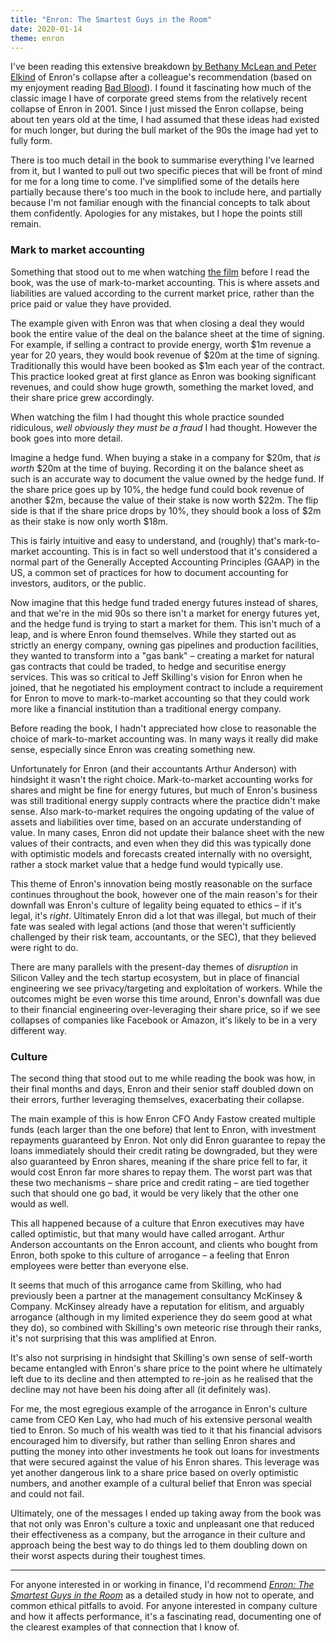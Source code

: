 ```yaml
---
title: "Enron: The Smartest Guys in the Room"
date: 2020-01-14
theme: enron
---
```


I've been reading this extensive breakdown [by Bethany McLean and Peter
Elkind][enron-link] of Enron's collapse after a colleague's recommendation
(based on my enjoyment reading [Bad Blood][bad-blood-link]). I found it
fascinating how much of the classic image I have of corporate greed stems from
the relatively recent collapse of Enron in 2001. Since I just missed the Enron
collapse, being about ten years old at the time, I had assumed that these ideas
had existed for much longer, but during the bull market of the 90s the image had
yet to fully form.

There is too much detail in the book to summarise everything I've learned from
it, but I wanted to pull out two specific pieces that will be front of mind for
me for a long time to come. I've simplified some of the details here partially
because there's too much in the book to include here, and partially because I'm
not familiar enough with the financial concepts to talk about them confidently.
Apologies for any mistakes, but I hope the points still remain.

### Mark to market accounting

Something that stood out to me when watching [the film][enron-film-link] before
I read the book, was the use of mark-to-market accounting. This is where assets
and liabilities are valued according to the current market price, rather than
the price paid or value they have provided.

The example given with Enron was that when closing a deal they would book the
entire value of the deal on the balance sheet at the time of signing. For
example, if selling a contract to provide energy, worth $1m revenue a year for
20 years, they would book revenue of $20m at the time of signing. Traditionally
this would have been booked as \$1m each year of the contract. This practice
looked great at first glance as Enron was booking significant revenues, and
could show huge growth, something the market loved, and their share price grew
accordingly.

When watching the film I had thought this whole practice sounded ridiculous,
_well obviously they must be a fraud_ I had thought. However the book goes into
more detail.

Imagine a hedge fund. When buying a stake in a company for $20m, that _is worth_
$20m at the time of buying. Recording it on the balance sheet as such is an
accurate way to document the value owned by the hedge fund. If the share price
goes up by 10%, the hedge fund could book revenue of another $2m, because the
value of their stake is now worth $22m. The flip side is that if the share price
drops by 10%, they should book a loss of $2m as their stake is now only worth
$18m.

This is fairly intuitive and easy to understand, and (roughly) that's
mark-to-market accounting. This is in fact so well understood that it's
considered a normal part of the Generally Accepted Accounting Principles (GAAP)
in the US, a common set of practices for how to document accounting for
investors, auditors, or the public.

Now imagine that this hedge fund traded energy futures instead of shares, and
that we're in the mid 90s so there isn't a market for energy futures yet, and
the hedge fund is trying to start a market for them. This isn't much of a leap,
and is where Enron found themselves. While they started out as strictly an
energy company, owning gas pipelines and production facilities, they wanted to
transform into a "gas bank" – creating a market for natural gas contracts that
could be traded, to hedge and securitise energy services. This was so critical
to Jeff Skilling's vision for Enron when he joined, that he negotiated his
employment contract to include a requirement for Enron to move to mark-to-market
accounting so that they could work more like a financial institution than a
traditional energy company.

Before reading the book, I hadn't appreciated how close to reasonable the choice
of mark-to-market accounting was. In many ways it really did make sense,
especially since Enron was creating something new.

Unfortunately for Enron (and their accountants Arthur Anderson) with hindsight
it wasn't the right choice. Mark-to-market accounting works for shares and might
be fine for energy futures, but much of Enron's business was still traditional
energy supply contracts where the practice didn't make sense. Also
mark-to-market requires the ongoing updating of the value of assets and
liabilities over time, based on an accurate understanding of value. In many
cases, Enron did not update their balance sheet with the new values of their
contracts, and even when they did this was typically done with optimistic models
and forecasts created internally with no oversight, rather a stock market value
that a hedge fund would typically use.

This theme of Enron's innovation being mostly reasonable on the surface
continues throughout the book, however one of the main reason's for their
downfall was Enron's culture of legality being equated to ethics – if it's
legal, it's _right_. Ultimately Enron did a lot that was illegal, but much of
their fate was sealed with legal actions (and those that weren't sufficiently
challenged by their risk team, accountants, or the SEC), that they believed were
right to do.

There are many parallels with the present-day themes of _disruption_ in
Silicon Valley and the tech startup ecosystem, but in place of financial
engineering we see privacy/targeting and exploitation of workers. While the
outcomes might be even worse this time around, Enron's downfall was due to their
financial engineering over-leveraging their share price, so if we see collapses
of companies like Facebook or Amazon, it's likely to be in a very different way.

### Culture

The second thing that stood out to me while reading the book was how, in their
final months and days, Enron and their senior staff doubled down on their
errors, further leveraging themselves, exacerbating their collapse.

The main example of this is how Enron CFO Andy Fastow created multiple funds
(each larger than the one before) that lent to Enron, with investment repayments
guaranteed by Enron. Not only did Enron guarantee to repay the loans immediately
should their credit rating be downgraded, but they were also guaranteed by Enron
shares, meaning if the share price fell to far, it would cost Enron far more
shares to repay them. The worst part was that these two mechanisms – share price
and credit rating – are tied together such that should one go bad, it would be
very likely that the other one would as well.

This all happened because of a culture that Enron executives may have called
optimistic, but that many would have called arrogant. Arthur Anderson
accountants on the Enron account, and clients who bought from Enron, both spoke
to this culture of arrogance – a feeling that Enron employees were better than
everyone else.

It seems that much of this arrogance came from Skilling, who had previously been
a partner at the management consultancy McKinsey & Company. McKinsey already
have a reputation for elitism, and arguably arrogance (although in my limited
experience they do seem good at what they do), so combined with Skilling's own
meteoric rise through their ranks, it's not surprising that this was amplified
at Enron.

It's also not surprising in hindsight that Skilling's own sense of self-worth
became entangled with Enron's share price to the point where he ultimately left
due to its decline and then attempted to re-join as he realised that the decline
may not have been his doing after all (it definitely was).

For me, the most egregious example of the arrogance in Enron's culture came from
CEO Ken Lay, who had much of his extensive personal wealth tied to Enron. So
much of his wealth was tied to it that his financial advisors encouraged him to
diversify, but rather than selling Enron shares and putting the money into other
investments he took out loans for investments that were secured against the
value of his Enron shares. This leverage was yet another dangerous link to a
share price based on overly optimistic numbers, and another example of a
cultural belief that Enron was special and could not fail.

Ultimately, one of the messages I ended up taking away from the book was that
not only was Enron's culture a toxic and unpleasant one that reduced their
effectiveness as a company, but the arrogance in their culture and approach
being the best way to do things led to them doubling down on their worst aspects
during their toughest times.

---

For anyone interested in or working in finance, I'd recommend [_Enron: The Smartest
Guys in the Room_][enron-link] as a detailed study in how not to operate, and
common ethical pitfalls to avoid. For anyone interested in company culture and
how it affects performance, it's a fascinating read, documenting one of the
clearest examples of that connection that I know of.

[enron-link]: https://www.amazon.co.uk/gp/product/B00D8Q0DL4/ref=as_li_qf_asin_il_tl?ie=UTF8&tag=danpalmer07-21&creative=6738&linkCode=as2&creativeASIN=B00D8Q0DL4&linkId=86e577725748cd8ea38a3dd9e86005df
[bad-blood-link]: https://www.amazon.co.uk/gp/product/1509868089/ref=as_li_qf_asin_il_tl?ie=UTF8&tag=danpalmer07-21&creative=6738&linkCode=as2&creativeASIN=1509868089&linkId=ea88b9577e8417cdb6d80c4f203db6ab
[enron-film-link]: https://www.amazon.co.uk/gp/product/B00ET1RB6C/ref=as_li_qf_asin_il_tl?ie=UTF8&tag=danpalmer07-21&creative=6738&linkCode=as2&creativeASIN=B00ET1RB6C&linkId=6816c5aa0e31aaddc32d15466f1bc0df
